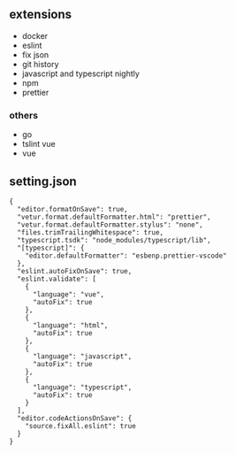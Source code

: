 ## extensions
*  docker
* eslint
* fix json
* git history
* javascript and typescript nightly
* npm
* prettier

### others
* go
* tslint vue
* vue

## setting.json
```
{
  "editor.formatOnSave": true,
  "vetur.format.defaultFormatter.html": "prettier",
  "vetur.format.defaultFormatter.stylus": "none",
  "files.trimTrailingWhitespace": true,
  "typescript.tsdk": "node_modules/typescript/lib",
  "[typescript]": {
    "editor.defaultFormatter": "esbenp.prettier-vscode"
  },
  "eslint.autoFixOnSave": true,
  "eslint.validate": [
    {
      "language": "vue",
      "autoFix": true
    },
    {
      "language": "html",
      "autoFix": true
    },
    {
      "language": "javascript",
      "autoFix": true
    },
    {
      "language": "typescript",
      "autoFix": true
    }
  ],
  "editor.codeActionsOnSave": {
    "source.fixAll.eslint": true
  }
}
```
